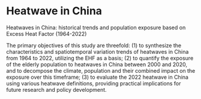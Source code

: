 # Heatwave in China
Heatwaves in China: historical trends and population exposure based on Excess Heat Factor (1964-2022)

The primary objectives of this study are threefold: 
(1) to synthesize the characteristics and spatiotemporal variation trends of heatwaves in China from 1964 to 2022, utilizing the EHF as a basis;
(2) to quantify the exposure of the elderly population to heatwaves in China between 2000 and 2020, and to decompose the climate, population and their combined impact on the exposure over this timeframe; 
(3) to evaluate the 2022 heatwave in China using various heatwave definitions, providing practical implications for future research and policy development.
